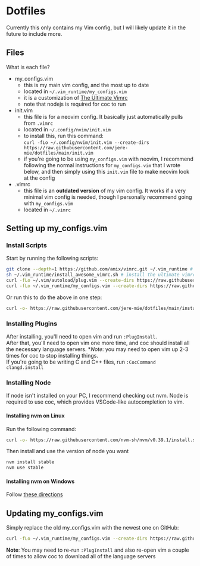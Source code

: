 # Dotfiles

Currently this only contains my Vim config, but I will likely update it in the future to include more.

## Files

What is each file?

- my_configs.vim
  - this is my main vim config, and the most up to date
  - located in `~/.vim_runtime/my_configs.vim`
  - it is a customization of [The Ultimate Vimrc](https://github.com/amix/vimrc.git)
  - note that nodejs is required for coc to run
- init.vim
  - this file is for a neovim config. It basically just automatically pulls from `.vimrc`
  - located in `~/.config/nvim/init.vim`
  - to install this, run this command:  
  `curl -fLo ~/.config/nvim/init.vim --create-dirs https://raw.githubusercontent.com/jere-mie/dotfiles/main/init.vim`
  - if you're going to be using `my_configs.vim` with neovim, I recommend following the normal instructions for `my_configs.vim` that I wrote below, and then simply using this `init.vim` file to make neovim look at the config
- .vimrc
  - this file is an **outdated version** of my vim config. It works if a very minimal vim config is needed, though I personally recommend going with `my_configs.vim`
  - located in `~/.vimrc`

## Setting up my_configs.vim

### Install Scripts

Start by running the following scripts:

```sh
git clone --depth=1 https://github.com/amix/vimrc.git ~/.vim_runtime # download the ultimate vimrc
sh ~/.vim_runtime/install_awesome_vimrc.sh # install the ultimate vimrc
curl -fLo ~/.vim/autoload/plug.vim --create-dirs https://raw.githubusercontent.com/junegunn/vim-plug/master/plug.vim # download vim plug
curl -fLo ~/.vim_runtime/my_configs.vim --create-dirs https://raw.githubusercontent.com/jere-mie/dotfiles/main/my_configs.vim # download my custom vimrc
```

Or run this to do the above in one step:

```sh
curl -o- https://raw.githubusercontent.com/jere-mie/dotfiles/main/install.sh | bash
```

### Installing Plugins

After installing, you'll need to open vim and run `:PlugInstall`.  
After that, you'll need to open vim one more time, and coc should install all the necessary language servers. **Note*: you may need to open vim up 2-3 times for coc to stop installing things.  
If you're going to be writing C and C++ files, run `:CocCommand clangd.install`

### Installing Node

If node isn't installed on your PC, I recommend checking out nvm. Node is required to use coc, which provides VSCode-like autocompletion to vim.

#### Installing nvm on Linux

Run the following command:

```sh
curl -o- https://raw.githubusercontent.com/nvm-sh/nvm/v0.39.1/install.sh | bash
```

Then install and use the version of node you want

```sh
nvm install stable
nvm use stable
```

#### Installing nvm on Windows

Follow [these directions](https://github.com/coreybutler/nvm-windows#installation--upgrades)

## Updating my_configs.vim

Simply replace the old my_configs.vim with the newest one on GitHub:

```sh
curl -fLo ~/.vim_runtime/my_configs.vim --create-dirs https://raw.githubusercontent.com/jere-mie/dotfiles/main/my_configs.vim # download my custom vimrc
```

**Note**: You may need to re-run `:PlugInstall` and also re-open vim a couple of times to allow coc to download all of the language servers